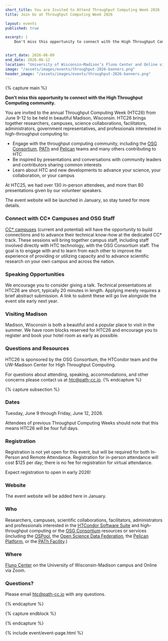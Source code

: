 ```yaml
---
short_title: You are Invited to Attend Throughput Computing Week 2026
title: Join Us at Throughput Computing Week 2026

layout: events
published: true

excerpt: |
    Don't miss this opportunity to connect with the High Throughput Computing community.


start_date: 2026-06-09
end_date: 2026-06-12
location: "University of Wisconsin–Madison’s Fluno Center and Online via Zoom"
image: "/assets/images/events/throughput-2026-banners.png"
header_image: "/assets/images/events/throughput-2026-banners.png"
---
```


{% capture main %}

**Don't miss this opportunity to connect with the High Throughput Computing community.**

You are invited to the annual Throughput Computing Week (HTC26) from June 9-12 to be held in beautiful Madison, Wisconsin. HTC26 brings together researchers, campuses, science collaborations, facilitators, administrators, government representatives, and professionals interested in high-throughput computing to:

- Engage with the throughput computing community, including the [OSG Consortium](https://osg-htc.org/), [PATh](https://path-cc.io/) and [Pelican](https://pelicanplatform.org/) teams and many others contributing to HTC
- Be inspired by presentations and conversations with community leaders and contributors sharing common interests
- Learn about HTC and new developments to advance your science, your collaboration, or your campus

At HTC25, we had over 130 in-person attendees, and more than 80 presentations given by our volunteer speakers.

The event website will be launched in January, so stay tuned for more details.

### Connect with CC* Campuses and OSG Staff

[CC* campuses](https://osg-htc.org/campus-cyberinfrastructure.html) (current and potential) will have the opportunity to build connections and to advance their technical know-how at the dedicated CC* track. These sessions will bring together campus staff, including staff involved directly with HTC technology, with the OSG Consortium staff. The goal is to engage with and to learn from each other to improve the experience of providing or utilizing capacity and to advance scientific research on your own campus and across the nation.

### Speaking Opportunities

We encourage you to consider giving a talk. Technical presentations at HTC26 are short, typically 20 minutes in length. Applying merely requires a brief abstract submission. A link to submit these will go live alongside the event site early next year.

### Visiting Madison

Madison, Wisconsin is both a beautiful and a popular place to visit in the summer. We have room blocks reserved for HTC26 and encourage you to register and book your hotel room as early as possible. 


### Questions and Resources

HTC26 is sponsored by the OSG Consortium, the HTCondor team and the UW-Madison Center for High Throughput Computing.

For questions about attending, speaking, accommodations, and other concerns please contact us at [htc@path-cc.io](mailto:htc@path-cc.io).
{% endcapture %}


{% capture subsection %}
### Dates

Tuesday, June 9 through Friday, June 12, 2026.

Attendees of previous Throughput Computing Weeks should note that this means HTC26 will be four full days.

### Registration

Registration is not yet open for this event, but will be required for both In-Person and Remote Attendance. Registration for in-person attendance will cost $125 per day; there is no fee for registration for virtual attendance.

Expect registration to open in early 2026!

### Website

The event website will be added here in January.

### Who

Researchers, campuses, scientific collaborations, facilitators, administrators and professionals interested in the [HTCondor Software Suite](https://htcondor.org) and high-throughput computing or the [OSG Consortium](https://osg-htc.org/) resources or services (including the [OSPool](https://osg-htc.org/services/open_science_pool.html), the [Open Science Data Federation](https://osg-htc.org/services/osdf.html), the [Pelican Platform](https://pelicanplatform.org/), or the [PATh Facility](https://path-cc.io/facility/).)

### Where

[Fluno Center](https://fluno.com/) on the University of Wisconsin-Madison campus and Online via Zoom. 


### Questions?

Please email [htc@path-cc.io](mailto:htc@path-cc.io) with any questions.

{% endcapture %}

{% capture endblock %}


{% endcapture %}

{% include event/event-page.html %}
